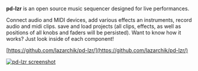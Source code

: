 **pd-lzr** is an open source music sequencer designed for live performances.

Connect audio and MIDI devices, add various effects an instruments, record audio and midi clips. save and load projects (all clips, effects, as well as positions of all knobs and faders will be persisted). Want to know how it works? Just look inside of each component!

[https://github.com/lazarchik/pd-lzr/](https://github.com/lazarchik/pd-lzr/)

[![pd-lzr screenshot](http://i.imgur.com/4VIBNWXh.png)](http://i.imgur.com/4VIBNWX.png)
